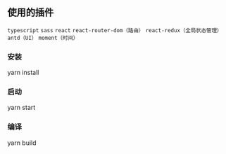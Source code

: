 ## 使用的插件
``` typescript ```
``` sass ```
``` react ```
``` react-router-dom（路由） ```
``` react-redux（全局状态管理） ```
``` antd（UI） ```
``` moment（时间） ```

### 安装
yarn install

### 启动
yarn start

### 编译
yarn build
